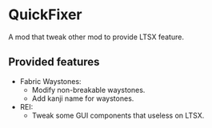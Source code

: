 # QuickFixer

 A mod that tweak other mod to provide LTSX feature.

## Provided features
- Fabric Waystones:
  - Modify non-breakable waystones.
  - Add kanji name for waystones.
- REI:
  - Tweak some GUI components that useless on LTSX.
